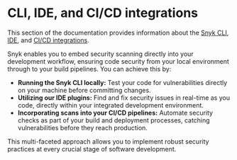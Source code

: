 # CLI, IDE, and CI/CD integrations

This section of the documentation provides information about the [Snyk CLI](snyk-cli/), [IDE](snyk-ide-plugins-and-extensions/), and [CI/CD integrations](../scm-ide-and-ci-cd-integrations/snyk-ci-cd-integrations/).

Snyk enables you to embed security scanning directly into your development workflow, ensuring code security from your local environment through to your build pipelines. You can achieve this by:

* **Running the Snyk CLI locally:** Test your code for vulnerabilities directly on your machine before committing changes.
* **Utilizing our IDE plugins:** Find and fix security issues in real-time as you code, directly within your integrated development environment.
* **Incorporating scans into your CI/CD pipelines:** Automate security checks as part of your build and deployment processes, catching vulnerabilities before they reach production.

This multi-faceted approach allows you to implement robust security practices at every crucial stage of software development.
